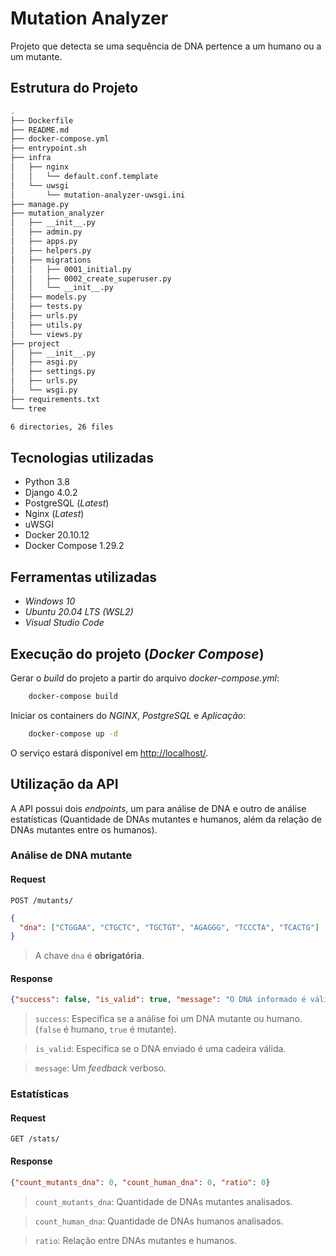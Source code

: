 # Mutation Analyzer

Projeto que detecta se uma sequência de DNA pertence a um humano ou a um mutante.

## Estrutura do Projeto

```bash
.
├── Dockerfile
├── README.md
├── docker-compose.yml
├── entrypoint.sh
├── infra
│   ├── nginx
│   │   └── default.conf.template
│   └── uwsgi
│       └── mutation-analyzer-uwsgi.ini
├── manage.py
├── mutation_analyzer
│   ├── __init__.py
│   ├── admin.py
│   ├── apps.py
│   ├── helpers.py
│   ├── migrations
│   │   ├── 0001_initial.py
│   │   ├── 0002_create_superuser.py
│   │   └── __init__.py
│   ├── models.py
│   ├── tests.py
│   ├── urls.py
│   ├── utils.py
│   └── views.py
├── project
│   ├── __init__.py
│   ├── asgi.py
│   ├── settings.py
│   ├── urls.py
│   └── wsgi.py
├── requirements.txt
└── tree

6 directories, 26 files
```

## Tecnologias utilizadas

- Python 3.8
- Django 4.0.2
- PostgreSQL (_Latest_)
- Nginx (_Latest_)
- uWSGI
- Docker 20.10.12
- Docker Compose 1.29.2

## Ferramentas utilizadas

- _Windows 10_
- _Ubuntu 20.04 LTS (WSL2)_
- _Visual Studio Code_

## Execução do projeto (_Docker Compose_)

Gerar o _build_ do projeto a partir do arquivo _docker-compose.yml_:

```sh
    docker-compose build
```

Iniciar os containers do _NGINX_, _PostgreSQL_ e _Aplicação_:

```sh
    docker-compose up -d
```

O serviço estará disponível em [http://localhost/](http://localhost/).

## Utilização da API

A API possui dois *endpoints*, um para análise de DNA e outro de análise estatísticas (Quantidade de DNAs mutantes e humanos, além da relação de DNAs mutantes entre os humanos).

### Análise de DNA mutante

#### Request

`POST /mutants/`

```json
{
  "dna": ["CTGGAA", "CTGCTC", "TGCTGT", "AGAGGG", "TCCCTA", "TCACTG"]
}
```

> A chave `dna` é **obrigatória**.

#### Response

```json
{"success": false, "is_valid": true, "message": "O DNA informado é válido."}
```

> `success`: Especifica se a análise foi um DNA mutante ou humano. (`false` é humano, `true` é mutante).

> `is_valid`: Especifica se o DNA enviado é uma cadeira válida.

> `message`: Um *feedback* verboso.

### Estatísticas

#### Request

`GET /stats/`
#### Response

```json
{"count_mutants_dna": 0, "count_human_dna": 0, "ratio": 0}
```
> `count_mutants_dna`: Quantidade de DNAs mutantes analisados.

> `count_human_dna`: Quantidade de DNAs humanos analisados.

> `ratio`: Relação entre DNAs mutantes e humanos.
